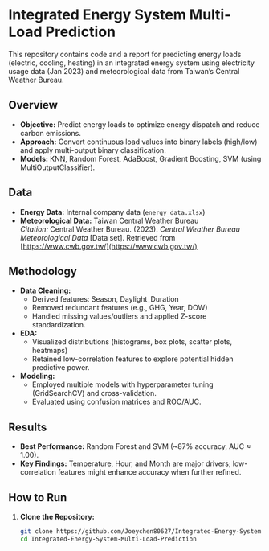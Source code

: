 # Integrated Energy System Multi-Load Prediction

This repository contains code and a report for predicting energy loads (electric, cooling, heating) in an integrated energy system using electricity usage data (Jan 2023) and meteorological data from Taiwan’s Central Weather Bureau.

## Overview
- **Objective:** Predict energy loads to optimize energy dispatch and reduce carbon emissions.
- **Approach:** Convert continuous load values into binary labels (high/low) and apply multi-output binary classification.
- **Models:** KNN, Random Forest, AdaBoost, Gradient Boosting, SVM (using MultiOutputClassifier).

## Data
- **Energy Data:** Internal company data (`energy_data.xlsx`)
- **Meteorological Data:** Taiwan Central Weather Bureau  
  *Citation:* Central Weather Bureau. (2023). *Central Weather Bureau Meteorological Data* [Data set]. Retrieved from [https://www.cwb.gov.tw/](https://www.cwb.gov.tw/)

## Methodology
- **Data Cleaning:**  
  - Derived features: Season, Daylight_Duration  
  - Removed redundant features (e.g., GHG, Year, DOW)  
  - Handled missing values/outliers and applied Z-score standardization.
- **EDA:**  
  - Visualized distributions (histograms, box plots, scatter plots, heatmaps)  
  - Retained low-correlation features to explore potential hidden predictive power.
- **Modeling:**  
  - Employed multiple models with hyperparameter tuning (GridSearchCV) and cross-validation.
  - Evaluated using confusion matrices and ROC/AUC.

## Results
- **Best Performance:** Random Forest and SVM (~87% accuracy, AUC ≈ 1.00).
- **Key Findings:** Temperature, Hour, and Month are major drivers; low-correlation features might enhance accuracy when further refined.

## How to Run
1. **Clone the Repository:**
   ```bash
   git clone https://github.com/Joeychen80627/Integrated-Energy-System-Multi-Load-Prediction.git
   cd Integrated-Energy-System-Multi-Load-Prediction
